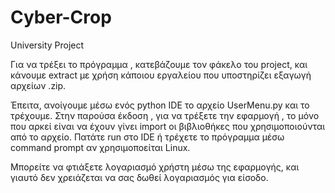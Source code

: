 # Cyber-Crop
University Project

Για να τρέξει το πρόγραμμα , κατεβάζουμε τον φάκελο του project, και κάνουμε extract με χρήση κάποιου εργαλείου που υποστηρίζει εξαγωγή αρχείων .zip.

Έπειτα, ανοίγουμε μέσω ενός python IDE το αρχείο UserMenu.py και το τρέχουμε. Στην παρούσα έκδοση , για να τρέξετε την εφαρμογή , το μόνο που αρκεί είναι να έχουν γίνει import οι βιβλιοθήκες που χρησιμοποιούνται από το αρχείο. Πατάτε run στο IDE ή τρέχετε το πρόγραμμα μέσω command prompt αν χρησιμοποείται Linux.

Μπορείτε να φτιάξετε λογαριασμό χρήστη μέσω της εφαρμογής, και γιαυτό δεν χρειάζεται να σας δωθεί λογαριασμός για είσοδο.
